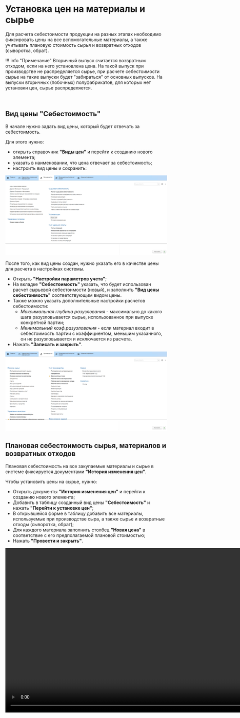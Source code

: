 # Установка цен на материалы и сырье


Для расчета себестоимости продукции на разных этапах необходимо
фиксировать цены на все вспомогательные материалы, а также учитывать плановую
стоимость сырья и возвратных отходов (сыворотка, обрат).

!!! info "Примечание"
     Вторичный выпуск считается возвратным отходом, если на него установлена цена. На такой выпуск при производстве не распределяется сырье, при расчете себестоимости сырье на такие выпуски будет "забираться" от основных выпусков. На выпуски вторичных (побочных) полуфабрикатов, для которых нет установки цен, сырье распределяется.

 
## Вид цены "Себестоимость"

В начале нужно задать вид цены, который будет отвечать за себестоимость.

Для этого нужно:

- открыть справочник **"Виды цен"** и перейти к созданию нового элемента;
- указать в наименовании, что цена отвечает за себестоимость;
- настроить вид цены и сохранить:  

![](SettingCostOfMaterials.assets/1.gif)

После того, как вид цены создан, нужно указать его в качестве цены для расчета в настройках системы.

- Открыть **"Настройки параметров учета"**;  
- На вкладке **"Себестоимость"** указать, что будет использован расчет сырьевой себестоимости (новый), и заполнить **"Вид цены себестоимость"** соответствующим видом цены.
- Также можно указать дополнительные настройки расчетов себестоимости:
    - *Максимальная глубина разузлования* - максимально до какого шага разузловывается сырье, использованное при выпуске конкретной партии;
    - *Минимальный коэф.разузлования* - если материал входит в себестоимость партии с коэффициентом, меньшим указанного, он не разузловывается и исключается из расчета.  
- Нажать **"Записать и закрыть"**.

![](SettingCostOfMaterials.assets/2.gif)

## Плановая себестоимость сырья, материалов и возвратных отходов

Плановая себестоимость на все закупаемые материалы и сырье в системе фиксируется документами **"История изменения цен"**.

Чтобы установить цены на сырье, нужно:

-   Открыть документы **"История изменения цен"** и перейти к созданию нового элемента;
-   Добавить в таблицу созданный вид цены **"Себестоимость"** и нажать **"Перейти к установке цен"**;
-   В открывшейся форме в таблицу добавить все материалы, используемые при производстве сыра, а также сырье и возвратные отходы (сыворотка, обрат); 
-   Для каждого материала заполнить столбец **"Новая цена"** в соответствие с его предполагаемой плановой стоимостью;
-   Нажать **"Провести и закрыть"**.

<video source src="../SettingCostOfMaterials.assets/1.mp4" width="1024" controls="controls"> </video>